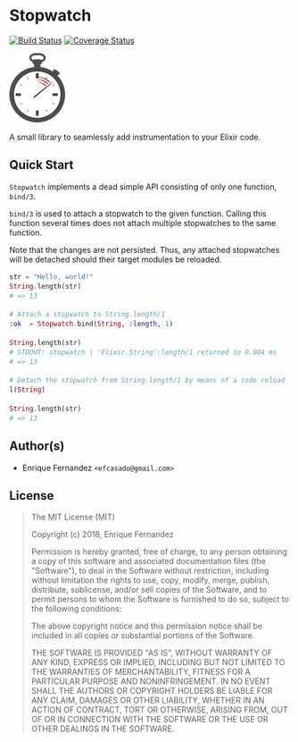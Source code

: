 # Stopwatch
[![Build Status](https://travis-ci.org/efcasado/stopwatch.svg?branch=master)](https://travis-ci.org/efcasado/stopwatch)
[![Coverage Status](https://coveralls.io/repos/github/efcasado/stopwatch/badge.svg?branch=master)](https://coveralls.io/github/efcasado/stopwatch?branch=master)

![Stopwatch](stopwatch.png)

A small library to seamlessly add instrumentation to your Elixir code.


## Quick Start

`Stopwatch` implements a dead simple API consisting of only one function,
`bind/3`.

`bind/3` is used to attach a stopwatch to the given function. Calling this
function several times does not attach multiple stopwatches to the same
function.

Note that the changes are not persisted. Thus, any attached stopwatches
will be detached should their target modules be reloaded.

```elixir
str = "Hello, world!"
String.length(str)
# => 13

# Attach a stopwatch to String.length/1
:ok  = Stopwatch.bind(String, :length, 1)

String.length(str)
# STDOUT: stopwatch | 'Elixir.String':length/1 returned in 0.004 ms
# => 13

# Detach the stopwatch from String.length/1 by means of a code reload
l(String)

String.length(str)
# => 13
```


## Author(s)

- Enrique Fernandez `<efcasado@gmail.com>`


## License

> The MIT License (MIT)
>
> Copyright (c) 2018, Enrique Fernandez
>
> Permission is hereby granted, free of charge, to any person obtaining a copy
> of this software and associated documentation files (the "Software"), to deal
> in the Software without restriction, including without limitation the rights
> to use, copy, modify, merge, publish, distribute, sublicense, and/or sell
> copies of the Software, and to permit persons to whom the Software is
> furnished to do so, subject to the following conditions:
>
> The above copyright notice and this permission notice shall be included in
> all copies or substantial portions of the Software.
>
> THE SOFTWARE IS PROVIDED "AS IS", WITHOUT WARRANTY OF ANY KIND, EXPRESS OR
> IMPLIED, INCLUDING BUT NOT LIMITED TO THE WARRANTIES OF MERCHANTABILITY,
> FITNESS FOR A PARTICULAR PURPOSE AND NONINFRINGEMENT. IN NO EVENT SHALL THE
> AUTHORS OR COPYRIGHT HOLDERS BE LIABLE FOR ANY CLAIM, DAMAGES OR OTHER
> LIABILITY, WHETHER IN AN ACTION OF CONTRACT, TORT OR OTHERWISE, ARISING FROM,
> OUT OF OR IN CONNECTION WITH THE SOFTWARE OR THE USE OR OTHER DEALINGS IN
> THE SOFTWARE.
